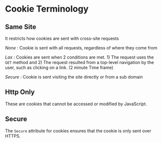 # Cookie Terminology

## Same Site 

It restricts how cookies are sent with cross-site requests

*None* : Cookie is sent with all requests, regardless of where they come from

*Lax* : Cookies are sent when 2 conditions are met. 1) The request uses the `GET` method and 2) The request resulted from a top-level navigation by the user, such as clicking on a link. (2 minute Time frame)

*Secure* : Cookie is sent visiting the site directly or from a sub domain 

## Http Only

These are cookies that cannot be accessed or modified by JavaScript.

## Secure

The `Secure` attribute for cookies ensures that the cookie is only sent over HTTPS.